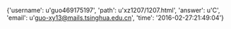 {'username': u'guo469175197', 'path': u'xz1207/1207.html', 'answer': u'C', 'email': u'guo-xy13@mails.tsinghua.edu.cn', 'time': '2016-02-27:21:49:04'}